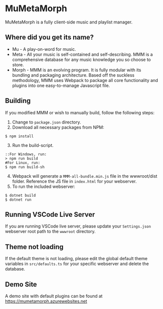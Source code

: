 # MuMetaMorph
MuMetaMorph is a fully client-side music and playlist manager.
## Where did you get its name?
* Mu - A play-on-word for music.
* Meta - All your music is self-contained and self-describing. MMM is a comprehensive database for any music knowledge you so choose to store.
* Morph - MMM is an evolving program. It is fully modular with its bundling and packaging architecture. Based off the suckless methodology, MMM uses Webpack to package all core functionality and plugins into one easy-to-manage Javascript file.
## Building
If you modified MMM or wish to manually build, follow the following steps:
1. Change to `package.json` directory.
2. Download all necessary packages from NPM:
```
$ npm install
```
3. Run the build-script.
```
::For Windows, run:
> npm run build
#For Linux, run:
$ npm run build-sh
```
4. Webpack will generate a `MMM-all-bundle.min.js` file in the wwwroot/dist folder. Reference the JS file in `index.html` for your webserver.
5. To run the included webserver:
```
$ dotnet build
$ dotnet run
```
## Running VSCode Live Server
If you are running VSCode live server, please update your `Settings.json` webserver root path to the `wwwroot` directory.
## Theme not loading
If the default theme is not loading, please edit the global default theme variables in `src/defaults.ts` for your specific webserver and delete the database.
## Demo Site
A demo site with default plugins can be found at https://mumetamorph.azurewebsites.net